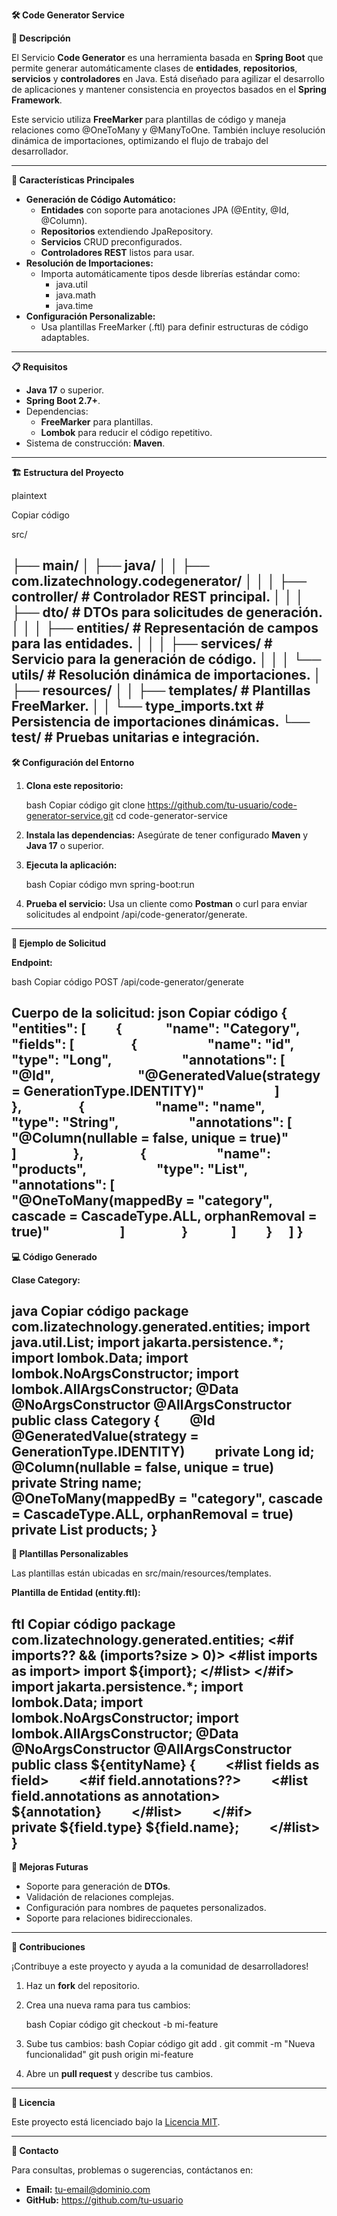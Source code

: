 ﻿**🛠️ Code Generator Service**

**📖 Descripción**

El Servicio **Code Generator** es una herramienta basada en **Spring Boot** que permite generar automáticamente clases de **entidades**, **repositorios**, **servicios** y **controladores** en Java. Está diseñado para agilizar el desarrollo de aplicaciones y mantener consistencia en proyectos basados en el **Spring Framework**.

Este servicio utiliza **FreeMarker** para plantillas de código y maneja relaciones como @OneToMany y @ManyToOne. También incluye resolución dinámica de importaciones, optimizando el flujo de trabajo del desarrollador.

-----
**🚀 Características Principales**

- **Generación de Código Automático:**
  - **Entidades** con soporte para anotaciones JPA (@Entity, @Id, @Column).
  - **Repositorios** extendiendo JpaRepository.
  - **Servicios** CRUD preconfigurados.
  - **Controladores REST** listos para usar.
- **Resolución de Importaciones:**
  - Importa automáticamente tipos desde librerías estándar como:
    - java.util
    - java.math
    - java.time
- **Configuración Personalizable:**
  - Usa plantillas FreeMarker (.ftl) para definir estructuras de código adaptables.
-----
**📋 Requisitos**

- **Java 17** o superior.
- **Spring Boot 2.7+**.
- Dependencias:
  - **FreeMarker** para plantillas.
  - **Lombok** para reducir el código repetitivo.
- Sistema de construcción: **Maven**.
-----
**🏗️ Estructura del Proyecto**

plaintext

Copiar código

src/

├── main/
│   ├── java/
│   │   ├── com.lizatechnology.codegenerator/
│   │   │   ├── controller/          # Controlador REST principal.
│   │   │   ├── dto/                 # DTOs para solicitudes de generación.
│   │   │   ├── entities/            # Representación de campos para las entidades.
│   │   │   ├── services/            # Servicio para la generación de código.
│   │   │   └── utils/               # Resolución dinámica de importaciones.
│   ├── resources/
│   │   ├── templates/               # Plantillas FreeMarker.
│   │   └── type\_imports.txt         # Persistencia de importaciones dinámicas.
└── test/                            # Pruebas unitarias e integración.
-----
**🛠️ Configuración del Entorno**

1. **Clona este repositorio:**

   bash
   Copiar código
   git clone https://github.com/tu-usuario/code-generator-service.git
   cd code-generator-service

1. **Instala las dependencias:** Asegúrate de tener configurado **Maven** y **Java 17** o superior.
1. **Ejecuta la aplicación:**

   bash
   Copiar código
   mvn spring-boot:run
1. **Prueba el servicio:** Usa un cliente como **Postman** o curl para enviar solicitudes al endpoint /api/code-generator/generate.
-----
**📌 Ejemplo de Solicitud**

**Endpoint:**

bash
Copiar código
POST /api/code-generator/generate

**Cuerpo de la solicitud:**
json
Copiar código
{
`  `"entities": [
`    `{
`      `"name": "Category",
`      `"fields": [
`        `{
`          `"name": "id",
`          `"type": "Long",
`          `"annotations": [
`            `"@Id",
`            `"@GeneratedValue(strategy = GenerationType.IDENTITY)"
`          `]
`        `},
`        `{
`          `"name": "name",
`          `"type": "String",
`          `"annotations": [
`            `"@Column(nullable = false, unique = true)"
`          `]
`        `},
`        `{
`          `"name": "products",
`          `"type": "List<Product>",
`          `"annotations": [
`            `"@OneToMany(mappedBy = \"category\", cascade = CascadeType.ALL, orphanRemoval = true)"
`          `]
`        `}
`      `]
`    `}
`  `]
}
-----
**💻 Código Generado**

**Clase Category:**

java
Copiar código
package com.lizatechnology.generated.entities;
import java.util.List;
import jakarta.persistence.\*;
import lombok.Data;
import lombok.NoArgsConstructor;
import lombok.AllArgsConstructor;
@Data
@NoArgsConstructor
@AllArgsConstructor
public class Category {
`    `@Id
`    `@GeneratedValue(strategy = GenerationType.IDENTITY)
`    `private Long id;
`    `@Column(nullable = false, unique = true)
`    `private String name;
`    `@OneToMany(mappedBy = "category", cascade = CascadeType.ALL, orphanRemoval = true)
`    `private List<Product> products;
}
-----
**🌟 Plantillas Personalizables**

Las plantillas están ubicadas en src/main/resources/templates.

**Plantilla de Entidad (entity.ftl):**

ftl
Copiar código
package com.lizatechnology.generated.entities;
<#if imports?? && (imports?size > 0)>
<#list imports as import>
import ${import};
</#list>
</#if>
import jakarta.persistence.\*;
import lombok.Data;
import lombok.NoArgsConstructor;
import lombok.AllArgsConstructor;
@Data
@NoArgsConstructor
@AllArgsConstructor
public class ${entityName} {
`    `<#list fields as field>
`    `<#if field.annotations??>
`    `<#list field.annotations as annotation>
`    `${annotation}
`    `</#list>
`    `</#if>
`    `private ${field.type} ${field.name};
`    `</#list>
}
-----
**🔄 Mejoras Futuras**

- Soporte para generación de **DTOs**.
- Validación de relaciones complejas.
- Configuración para nombres de paquetes personalizados.
- Soporte para relaciones bidireccionales.
-----
**🤝 Contribuciones**

¡Contribuye a este proyecto y ayuda a la comunidad de desarrolladores!

1. Haz un **fork** del repositorio.
1. Crea una nueva rama para tus cambios:

   bash
   Copiar código
   git checkout -b mi-feature
1. Sube tus cambios:
   bash
   Copiar código
   git add .
   git commit -m "Nueva funcionalidad"
   git push origin mi-feature

1. Abre un **pull request** y describe tus cambios.
-----
**📜 Licencia**

Este proyecto está licenciado bajo la [Licencia MIT](LICENSE).

-----
**📧 Contacto**

Para consultas, problemas o sugerencias, contáctanos en:

- **Email:** tu-email@dominio.com
- **GitHub:** <https://github.com/tu-usuario>

